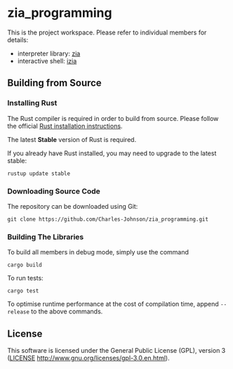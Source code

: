 # zia_programming

This is the project workspace. Please refer to individual members for details:

- interpreter library: [zia](zia/README.md)
- interactive shell: [izia](izia/README.md)

## Building from Source

### Installing Rust

The Rust compiler is required in order to build from source. Please follow the official [Rust installation instructions](https://www.rust-lang.org/en-US/install.html).

The latest **Stable** version of Rust is required.

If you already have Rust installed, you may need to upgrade to the latest stable:

```
rustup update stable
```

### Downloading Source Code

The repository can be downloaded using Git:

```
git clone https://github.com/Charles-Johnson/zia_programming.git
```

### Building The Libraries

To build all members in debug mode, simply use the command

```
cargo build
```

To run tests:

```
cargo test
```

To optimise runtime performance at the cost of compilation time, append `--release` to the above commands.

## License

This software is licensed under the General Public License (GPL), version 3 ([LICENSE](LICENSE) http://www.gnu.org/licenses/gpl-3.0.en.html).
